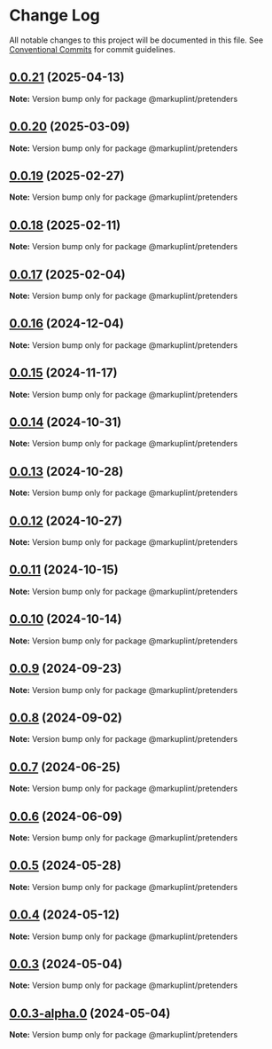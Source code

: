 # Change Log

All notable changes to this project will be documented in this file.
See [Conventional Commits](https://conventionalcommits.org) for commit guidelines.

## [0.0.21](https://github.com/markuplint/markuplint/compare/@markuplint/pretenders@0.0.20...@markuplint/pretenders@0.0.21) (2025-04-13)

**Note:** Version bump only for package @markuplint/pretenders

## [0.0.20](https://github.com/markuplint/markuplint/compare/@markuplint/pretenders@0.0.19...@markuplint/pretenders@0.0.20) (2025-03-09)

**Note:** Version bump only for package @markuplint/pretenders

## [0.0.19](https://github.com/markuplint/markuplint/compare/@markuplint/pretenders@0.0.18...@markuplint/pretenders@0.0.19) (2025-02-27)

**Note:** Version bump only for package @markuplint/pretenders

## [0.0.18](https://github.com/markuplint/markuplint/compare/@markuplint/pretenders@0.0.17...@markuplint/pretenders@0.0.18) (2025-02-11)

**Note:** Version bump only for package @markuplint/pretenders

## [0.0.17](https://github.com/markuplint/markuplint/compare/@markuplint/pretenders@0.0.16...@markuplint/pretenders@0.0.17) (2025-02-04)

**Note:** Version bump only for package @markuplint/pretenders

## [0.0.16](https://github.com/markuplint/markuplint/compare/@markuplint/pretenders@0.0.15...@markuplint/pretenders@0.0.16) (2024-12-04)

**Note:** Version bump only for package @markuplint/pretenders

## [0.0.15](https://github.com/markuplint/markuplint/compare/@markuplint/pretenders@0.0.14...@markuplint/pretenders@0.0.15) (2024-11-17)

**Note:** Version bump only for package @markuplint/pretenders

## [0.0.14](https://github.com/markuplint/markuplint/compare/@markuplint/pretenders@0.0.13...@markuplint/pretenders@0.0.14) (2024-10-31)

**Note:** Version bump only for package @markuplint/pretenders

## [0.0.13](https://github.com/markuplint/markuplint/compare/@markuplint/pretenders@0.0.12...@markuplint/pretenders@0.0.13) (2024-10-28)

**Note:** Version bump only for package @markuplint/pretenders

## [0.0.12](https://github.com/markuplint/markuplint/compare/@markuplint/pretenders@0.0.11...@markuplint/pretenders@0.0.12) (2024-10-27)

**Note:** Version bump only for package @markuplint/pretenders

## [0.0.11](https://github.com/markuplint/markuplint/compare/@markuplint/pretenders@0.0.10...@markuplint/pretenders@0.0.11) (2024-10-15)

**Note:** Version bump only for package @markuplint/pretenders

## [0.0.10](https://github.com/markuplint/markuplint/compare/@markuplint/pretenders@0.0.9...@markuplint/pretenders@0.0.10) (2024-10-14)

**Note:** Version bump only for package @markuplint/pretenders

## [0.0.9](https://github.com/markuplint/markuplint/compare/@markuplint/pretenders@0.0.8...@markuplint/pretenders@0.0.9) (2024-09-23)

**Note:** Version bump only for package @markuplint/pretenders

## [0.0.8](https://github.com/markuplint/markuplint/compare/@markuplint/pretenders@0.0.7...@markuplint/pretenders@0.0.8) (2024-09-02)

**Note:** Version bump only for package @markuplint/pretenders

## [0.0.7](https://github.com/markuplint/markuplint/compare/@markuplint/pretenders@0.0.6...@markuplint/pretenders@0.0.7) (2024-06-25)

**Note:** Version bump only for package @markuplint/pretenders

## [0.0.6](https://github.com/markuplint/markuplint/compare/@markuplint/pretenders@0.0.5...@markuplint/pretenders@0.0.6) (2024-06-09)

**Note:** Version bump only for package @markuplint/pretenders

## [0.0.5](https://github.com/markuplint/markuplint/compare/@markuplint/pretenders@0.0.4...@markuplint/pretenders@0.0.5) (2024-05-28)

**Note:** Version bump only for package @markuplint/pretenders

## [0.0.4](https://github.com/markuplint/markuplint/compare/@markuplint/pretenders@0.0.3...@markuplint/pretenders@0.0.4) (2024-05-12)

**Note:** Version bump only for package @markuplint/pretenders

## [0.0.3](https://github.com/markuplint/markuplint/compare/@markuplint/pretenders@0.0.3-alpha.0...@markuplint/pretenders@0.0.3) (2024-05-04)

**Note:** Version bump only for package @markuplint/pretenders

## [0.0.3-alpha.0](https://github.com/markuplint/markuplint/compare/@markuplint/pretenders@0.0.2...@markuplint/pretenders@0.0.3-alpha.0) (2024-05-04)

**Note:** Version bump only for package @markuplint/pretenders
